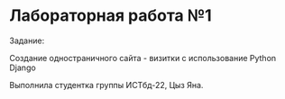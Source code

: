 # Лабораторная работа №1

Задание:

Создание одностраничного сайта - визитки с использование Python Django

Выполнила студентка группы ИСТбд-22, Цыз Яна.

